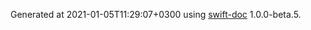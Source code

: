 Generated at 2021-01-05T11:29:07+0300 using [swift-doc](https://github.com/SwiftDocOrg/swift-doc) 1.0.0-beta.5.
